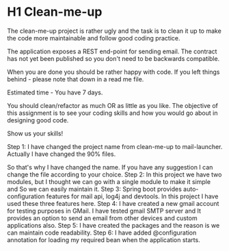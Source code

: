 # H1 Clean-me-up
The clean-me-up project is rather ugly and the task is to clean it up to make the code more maintainable and follow good coding
practice.

The application exposes a REST end-point for sending email. 
The contract has not yet been published so you don't need to be backwards compatible.

When you are done you should be rather happy with code. 
If you left things behind - please note that down in a read me file.

Estimated time - You have 7 days.  

You should clean/refactor as much OR as little as you like.  The objective of this assignment is to see your coding skills and how you would go about in designing good code.

Show us your skills!

Step 1: I have changed the project name from clean-me-up to mail-launcher. Actually I have changed the 90% files. 

So that's why I have changed the name. If you have any suggestion I can change the file according to your choice.
Step 2: In this project we have two modules, but I thought we can go with a single module to make it simple and So we can easily maintain it.
Step 3: Spring boot provides auto-configuration features for mail api, log4j and devtools. In this project I have used these three features here.
Step 4: I have created a new gmail account for testing purposes in GMail. I have tested gmail SMTP server and 
It provides an option to send an email from other devices and custom applications also.
Step 5: I have created the packages and the reason is we can maintain code readability.
Step 6: I have added @configuration annotation for loading my required bean when the application starts.



